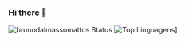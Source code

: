 ### Hi there 👋

![brunodalmassomattos Status](https://github-readme-stats.vercel.app/api?username=brunodalmassomattos&show_icons=true)
![Top Linguagens](https://github-readme-stats.vercel.app/api/top-langs/?username=brunodalmassomattos&layout=compact)]


<!--
**brunodalmassomattos/brunodalmassomattos** is a ✨ _special_ ✨ repository because its `README.md` (this file) appears on your GitHub profile.

Here are some ideas to get you started:

- 🔭 I’m currently working on ...
- 🌱 I’m currently learning ...
- 👯 I’m looking to collaborate on ...
- 🤔 I’m looking for help with ...
- 💬 Ask me about ...
- 📫 How to reach me: ...
- 😄 Pronouns: ...
- ⚡ Fun fact: ...
-->
